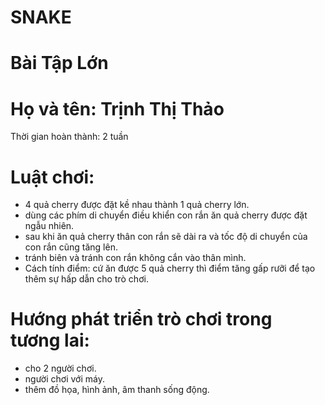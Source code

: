 # SNAKE
# Bài Tập Lớn


# Họ và tên: Trịnh Thị Thảo

Thời gian hoàn thành: 2 tuần 


# Luật chơi:
- 4 quả cherry được đặt kề nhau thành 1 quả cherry lớn.
- dùng các phím di chuyển điều khiển con rắn ăn quả cherry được đặt ngẫu nhiên.
- sau khi ăn quả cherry thân con rắn sẽ dài ra và tốc độ di chuyển của con rắn cũng tăng lên.
- tránh biên và tránh con rắn không cắn vào thân mình.
- Cách tính điểm: cứ ăn được 5 quả cherry thì điểm tăng gấp rưỡi để tạo thêm sự hấp dẫn cho trò chơi.
 
 # Hướng phát triển trò chơi trong tương lai:
 - cho 2 người chơi.
 - người chơi với máy.
 - thêm đồ họa, hình ảnh, âm thanh sống động.
 

